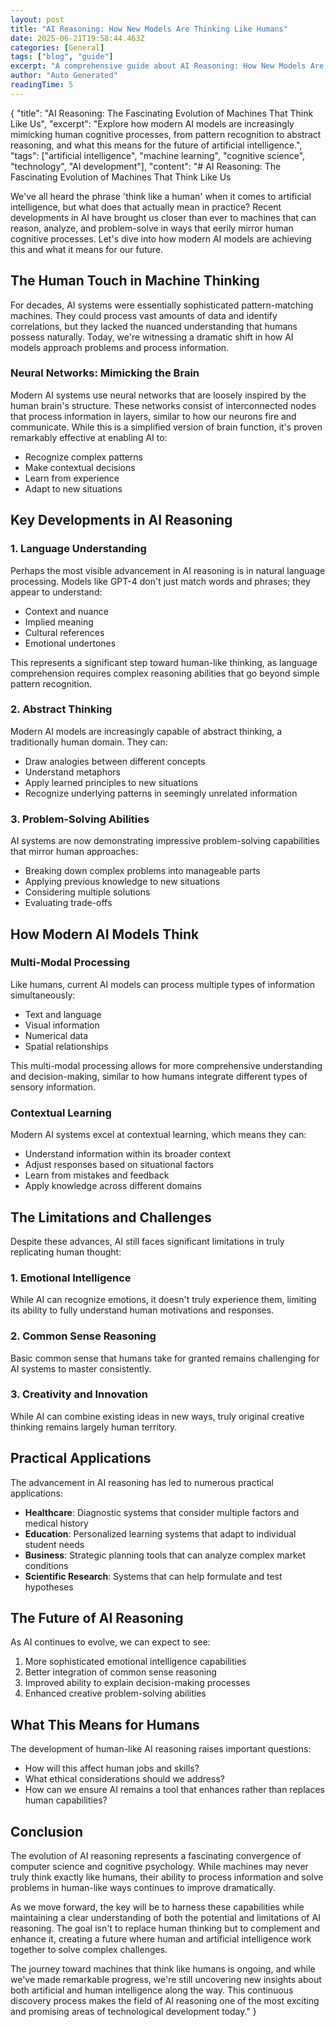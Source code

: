 ```yaml
---
layout: post
title: "AI Reasoning: How New Models Are Thinking Like Humans"
date: 2025-06-21T19:58:44.463Z
categories: [General]
tags: ["blog", "guide"]
excerpt: "A comprehensive guide about AI Reasoning: How New Models Are Thinking Like Humans"
author: "Auto Generated"
readingTime: 5
---
```


{
  "title": "AI Reasoning: The Fascinating Evolution of Machines That Think Like Us",
  "excerpt": "Explore how modern AI models are increasingly mimicking human cognitive processes, from pattern recognition to abstract reasoning, and what this means for the future of artificial intelligence.",
  "tags": ["artificial intelligence", "machine learning", "cognitive science", "technology", "AI development"],
  "content": "# AI Reasoning: The Fascinating Evolution of Machines That Think Like Us

We've all heard the phrase 'think like a human' when it comes to artificial intelligence, but what does that actually mean in practice? Recent developments in AI have brought us closer than ever to machines that can reason, analyze, and problem-solve in ways that eerily mirror human cognitive processes. Let's dive into how modern AI models are achieving this and what it means for our future.

## The Human Touch in Machine Thinking

For decades, AI systems were essentially sophisticated pattern-matching machines. They could process vast amounts of data and identify correlations, but they lacked the nuanced understanding that humans possess naturally. Today, we're witnessing a dramatic shift in how AI models approach problems and process information.

### Neural Networks: Mimicking the Brain

Modern AI systems use neural networks that are loosely inspired by the human brain's structure. These networks consist of interconnected nodes that process information in layers, similar to how our neurons fire and communicate. While this is a simplified version of brain function, it's proven remarkably effective at enabling AI to:

- Recognize complex patterns
- Make contextual decisions
- Learn from experience
- Adapt to new situations

## Key Developments in AI Reasoning

### 1. Language Understanding

Perhaps the most visible advancement in AI reasoning is in natural language processing. Models like GPT-4 don't just match words and phrases; they appear to understand:

- Context and nuance
- Implied meaning
- Cultural references
- Emotional undertones

This represents a significant step toward human-like thinking, as language comprehension requires complex reasoning abilities that go beyond simple pattern recognition.

### 2. Abstract Thinking

Modern AI models are increasingly capable of abstract thinking, a traditionally human domain. They can:

- Draw analogies between different concepts
- Understand metaphors
- Apply learned principles to new situations
- Recognize underlying patterns in seemingly unrelated information

### 3. Problem-Solving Abilities

AI systems are now demonstrating impressive problem-solving capabilities that mirror human approaches:

- Breaking down complex problems into manageable parts
- Applying previous knowledge to new situations
- Considering multiple solutions
- Evaluating trade-offs

## How Modern AI Models Think

### Multi-Modal Processing

Like humans, current AI models can process multiple types of information simultaneously:

- Text and language
- Visual information
- Numerical data
- Spatial relationships

This multi-modal processing allows for more comprehensive understanding and decision-making, similar to how humans integrate different types of sensory information.

### Contextual Learning

Modern AI systems excel at contextual learning, which means they can:

- Understand information within its broader context
- Adjust responses based on situational factors
- Learn from mistakes and feedback
- Apply knowledge across different domains

## The Limitations and Challenges

Despite these advances, AI still faces significant limitations in truly replicating human thought:

### 1. Emotional Intelligence
While AI can recognize emotions, it doesn't truly experience them, limiting its ability to fully understand human motivations and responses.

### 2. Common Sense Reasoning
Basic common sense that humans take for granted remains challenging for AI systems to master consistently.

### 3. Creativity and Innovation
While AI can combine existing ideas in new ways, truly original creative thinking remains largely human territory.

## Practical Applications

The advancement in AI reasoning has led to numerous practical applications:

- **Healthcare**: Diagnostic systems that consider multiple factors and medical history
- **Education**: Personalized learning systems that adapt to individual student needs
- **Business**: Strategic planning tools that can analyze complex market conditions
- **Scientific Research**: Systems that can help formulate and test hypotheses

## The Future of AI Reasoning

As AI continues to evolve, we can expect to see:

1. More sophisticated emotional intelligence capabilities
2. Better integration of common sense reasoning
3. Improved ability to explain decision-making processes
4. Enhanced creative problem-solving abilities

## What This Means for Humans

The development of human-like AI reasoning raises important questions:

- How will this affect human jobs and skills?
- What ethical considerations should we address?
- How can we ensure AI remains a tool that enhances rather than replaces human capabilities?

## Conclusion

The evolution of AI reasoning represents a fascinating convergence of computer science and cognitive psychology. While machines may never truly think exactly like humans, their ability to process information and solve problems in human-like ways continues to improve dramatically.

As we move forward, the key will be to harness these capabilities while maintaining a clear understanding of both the potential and limitations of AI reasoning. The goal isn't to replace human thinking but to complement and enhance it, creating a future where human and artificial intelligence work together to solve complex challenges.

The journey toward machines that think like humans is ongoing, and while we've made remarkable progress, we're still uncovering new insights about both artificial and human intelligence along the way. This continuous discovery process makes the field of AI reasoning one of the most exciting and promising areas of technological development today."
}